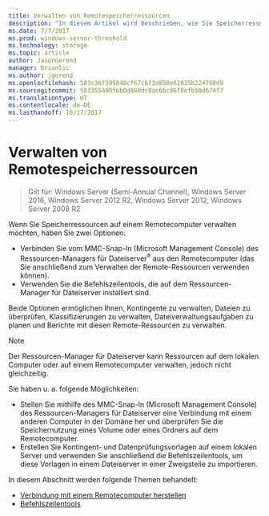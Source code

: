 ```yaml
---
title: Verwalten von Remotespeicherressourcen
description: "In diesem Artikel wird beschrieben, wie Sie Speicherressourcen einem Remotecomputer verwalten können."
ms.date: 7/7/2017
ms.prod: windows-server-threshold
ms.technology: storage
ms.topic: article
author: JasonGerend
manager: brianlic
ms.author: jgerend
ms.openlocfilehash: 583c36f399848cf67c6f3a850e62015b224768d9
ms.sourcegitcommit: 583355400f6b0d880dc0ac6bc06f0efb50d674f7
ms.translationtype: HT
ms.contentlocale: de-DE
ms.lasthandoff: 10/17/2017
---
```

# <a name="managing-remote-storage-resources"></a>Verwalten von Remotespeicherressourcen

> Gilt für: Windows Server (Semi-Annual Channel), Windows Server 2016, Windows Server 2012 R2, Windows Server 2012, Windows Server 2008 R2

Wenn Sie Speicherressourcen auf einem Remotecomputer verwalten möchten, haben Sie zwei Optionen:

-   Verbinden Sie vom MMC-Snap-In (Microsoft Management Console) des Ressourcen-Managers für Dateiserver<sup>®</sup> aus den Remotecomputer (das Sie anschließend zum Verwalten der Remote-Ressourcen verwenden können).
-   Verwenden Sie die Befehlszeilentools, die auf dem Ressourcen-Manager für Dateiserver installiert sind.

Beide Optionen ermöglichen Ihnen, Kontingente zu verwalten, Dateien zu überprüfen, Klassifizierungen zu verwalten, Dateiverwaltungsaufgaben zu planen und Berichte mit diesen Remote-Ressourcen zu verwalten.

> [!Note]
> Der Ressourcen-Manager für Dateiserver kann Ressourcen auf dem lokalen Computer oder auf einem Remotecomputer verwalten, jedoch nicht gleichzeitig.

Sie haben u. a. folgende Möglichkeiten:

-   Stellen Sie mithilfe des MMC-Snap-In (Microsoft Management Console) des Ressourcen-Managers für Dateiserver eine Verbindung mit einem anderen Computer in der Domäne her und überprüfen Sie die Speichernutzung eines Volume oder eines Ordners auf dem Remotecomputer.
-   Erstellen Sie Kontingent- und Datenprüfungsvorlagen auf einem lokalen Server und verwenden Sie anschließend die Befehlszeilentools, um diese Vorlagen in einem Dateiserver in einer Zweigstelle zu importieren.

In diesem Abschnitt werden folgende Themen behandelt:

-   [Verbindung mit einem Remotecomputer herstellen](connect-to-remote-computer.md)
-   [Befehlszeilentools](command-line-tools.md)
